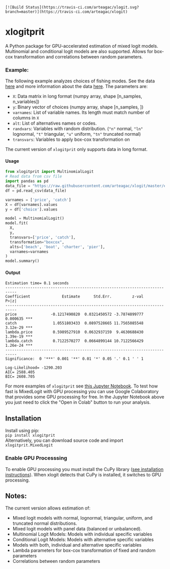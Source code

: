     [![Build Status](https://travis-ci.com/arteagac/xlogit.svg?branch=master)](https://travis-ci.com/arteagac/xlogit)

# xlogitprit
A Python package for GPU-accelerated estimation of mixed logit models.
Multinomial and conditional logit models are also supported.
Allows for box-cox transformation and correlations between random parameters.

### Example:
The following example analyzes choices of fishing modes. See the data [here](examples/data/fishing_long.csv) and more information about the data [here](https://doi.org/10.1162/003465399767923827). The parameters are:
- `X`: Data matrix in long format (numpy array, shape [n_samples, n_variables])
- `y`: Binary vector of choices (numpy array, shape [n_samples, ])
- `varnames`: List of variable names. Its length must match number of columns in `X`
- `alt`:  List of alternatives names or codes.
- `randvars`: Variables with random distribution. (`"n"` normal, `"ln"` lognormal, `"t"` triangular, `"u"` uniform, `"tn"` truncated normal)
- `transvars`: Variables to apply box-cox transformation on

The current version of `xlogitprit` only supports data in long format.

#### Usage
```python
from xlogitprit import MultinomialLogit
# Read data from csv file
import pandas as pd
data_file = "https://raw.githubusercontent.com/arteagac/xlogit/master/examples/data/fishing_long.csv"
df = pd.read_csv(data_file)

varnames = ['price', 'catch']
X = df[varnames].values
y = df['choice'].values

model = MultinomialLogit()
model.fit(
  X,
  y,
  transvars=['price', 'catch'],
  transformation="boxcox",
  alts=['beach', 'boat', 'charter', 'pier'],
  varnames=varnames
)
model.summary()
```

#### Output
```
Estimation time= 0.1 seconds
---------------------------------------------------------------------------
Coefficient              Estimate      Std.Err.         z-val         P>|z|
---------------------------------------------------------------------------
price               -0.1217490820  0.0321450572 -3.7874899777      0.000635 ***
catch                1.0551803433  0.0897528665 11.7565085548      3.12e-29 ***
lambda.price         0.5989527910  0.0632937159  9.4630688430      1.39e-19 ***
lambda.catch         0.7122570277  0.0664899144 10.7122566429      1.26e-24 ***
---------------------------------------------------------------------------
Significance:  0 '***' 0.001 '**' 0.01 '*' 0.05 '.' 0.1 ' ' 1

Log-Likelihood= -1290.203
AIC= 2588.405
BIC= 2608.705
```
For more examples of `xlogitprit` see [this Jupyter Notebook](https://github.com/PrithviBhatB/xlogit/tree/master/examples_prit).
To test how fast is MixedLogit with GPU processing you can use Google Colaboratory that provides some GPU processing for free. In the Jupyter Notebook above you just need to click the "Open in Colab" button to run your analysis.

## Installation
Install using pip:  
`pip install xlogitprit`  
Alternatively, you can download source code and import `xlogitprit.MixedLogit`

### Enable GPU Processsing
To enable GPU processing you must install the CuPy library  ([see installation instructions](https://docs.cupy.dev/en/stable/install.html)).  When xlogit detects that CuPy is installed, it switches to GPU processing.

## Notes:
The current version allows estimation of:
- Mixed logit models with normal, lognormal, triangular, uniform, and truncated normal distributions.
- Mixed logit models with panel data (balanced or unbalanced).
- Multinomial Logit Models: Models with individual specific variables
- Conditional Logit Models: Models with alternative specific variables
- Models with both, individual and alternative specific variables
- Lambda parameters for box-cox transformation of fixed and random parameters
- Correlations between random parameters


